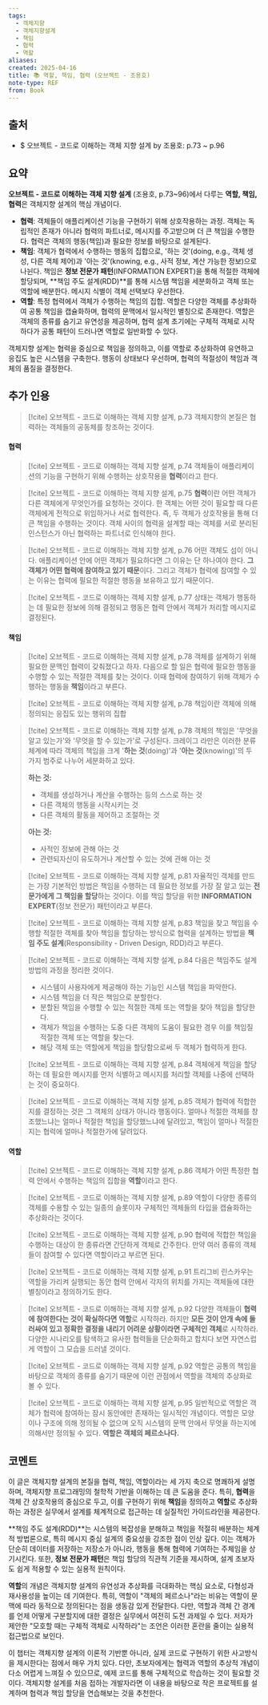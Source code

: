 ```yaml
---
tags:
  - 객체지향
  - 객체지향설계
  - 책임
  - 협력
  - 역할
aliases: 
created: 2025-04-16
title: 📚 역할, 책임, 협력 (오브젝트 - 조용호)
note-type: REF
from: Book
---
```


## 출처

- $ 오브젝트 - 코드로 이해하는 객체 지향 설계 by 조용호: p.73 ~ p.96

## 요약

**오브젝트 - 코드로 이해하는 객체 지향 설계** (조용호, p.73~96)에서 다루는 **역할, 책임, 협력**은 객체지향 설계의 핵심 개념이다.

- **협력**: 객체들이 애플리케이션 기능을 구현하기 위해 상호작용하는 과정. 객체는 독립적인 존재가 아니라 협력의 파트너로, 메시지를 주고받으며 더 큰 책임을 수행한다. 협력은 객체의 행동(책임)과 필요한 정보를 바탕으로 설계된다.
- **책임**: 객체가 협력에서 수행하는 행동의 집합으로, '하는 것'(doing, e.g., 객체 생성, 다른 객체 제어)과 '아는 것'(knowing, e.g., 사적 정보, 계산 가능한 정보)으로 나뉜다. 책임은 **정보 전문가 패턴**(INFORMATION EXPERT)을 통해 적절한 객체에 할당되며, **책임 주도 설계(RDD)**를 통해 시스템 책임을 세분화하고 객체 또는 역할에 배분한다. 메시지 식별이 객체 선택보다 우선한다.
- **역할**: 특정 협력에서 객체가 수행하는 책임의 집합. 역할은 다양한 객체를 추상화하여 공통 책임을 캡슐화하며, 협력의 문맥에서 일시적인 별칭으로 존재한다. 역할은 객체의 종류를 숨기고 유연성을 제공하며, 협력 설계 초기에는 구체적 객체로 시작하다가 공통 패턴이 드러나면 역할로 일반화할 수 있다.

객체지향 설계는 협력을 중심으로 책임을 정의하고, 이를 역할로 추상화하여 유연하고 응집도 높은 시스템을 구축한다. 행동이 상태보다 우선하며, 협력의 적절성이 책임과 객체의 품질을 결정한다.

## 추가 인용

>[!cite] 오브젝트 - 코드로 이해하는 객체 지향 설계, p.73
>객체지향의 본질은 협력하는 객체들의 공동체를 창조하는 것이다.

#### 협력

> [!cite] 오브젝트 - 코드로 이해하는 객체 지향 설계, p.74
> 객체들이 애플리케이션의 기능을 구현하기 위해 수행하는 상호작용을 **협력**이라고 한다.

> [!cite] 오브젝트 - 코드로 이해하는 객체 지향 설계, p.75
> **협력**이란 어떤 객체가 다른 객체에게 무엇인가를 요청하는 것이다. 한 객체는 어떤 것이 필요할 때 다른 객체에게 전적으로 위임하거나 서로 협력한다. 즉, 두 객체가 상호작용을 통해 더 큰 책임을 수행하는 것이다. 객체 사이의 협력을 설계할 때는 객체를 서로 분리된 인스턴스가 아닌 협력하는 파트너로 인식해야 한다.

> [!cite] 오브젝트 - 코드로 이해하는 객체 지향 설계, p.76
> 어떤 객체도 섬이 아니다. 애플리케이션 안에 어떤 객체가 필요하다면 그 이유는 단 하나여야 한다. **그 객체가 어떤 협력에 참여하고 있기 때문**이다. 그리고 객체가 협력에 참여할 수 있는 이유는 협력에 필요한 적절한 행동을 보유하고 있기 때문이다.

> [!cite] 오브젝트 - 코드로 이해하는 객체 지향 설계, p.77
> 상태는 객체가 행동하는 데 필요한 정보에 의해 결정되고 행동은 협력 안에서 객체가 처리할 메시지로 결정된다.

#### 책임

> [!cite] 오브젝트 - 코드로 이해하는 객체 지향 설계, p.78
> 객체를 설계하기 위해 필요한 문맥인 협력이 갖춰졌다고 하자. 다음으로 할 일은 협력에 필요한 행동을 수행할 수 있는 적절한 객체를 찾는 것이다. 이때 협력에 참여하기 위해 객체가 수행하는 행동을 **책임**이라고 부른다.

> [!cite] 오브젝트 - 코드로 이해하는 객체 지향 설계, p.78
> 책임이란 객체에 의해 정의되는 응집도 있는 행위의 집합

> [!cite] 오브젝트 - 코드로 이해하는 객체 지향 설계, p.78
> 객체의 책임은 '무엇을 알고 있는가'와 '무엇을 할 수 있는가'로 구성된다. 크레이그 라만은 이러한 분류 체계에 따라 객체의 책임을 크게 '**하는 것**(doing)'과 '**아는 것**(knowing)'의 두 가지 범주로 나누어 세분화하고 있다.
> 
> **하는 것:**
> - 객체를 생성하거나 계산을 수행하는 등의 스스로 하는 것
> - 다른 객체의 행동을 시작시키는 것
> - 다른 객체의 활동을 제어하고 조절하는 것
> 
> **아는 것:**
> - 사적인 정보에 관해 아는 것
> - 관련되자신이 유도하거나 계산할 수 있는 것에 관해 아는 것

> [!cite] 오브젝트 - 코드로 이해하는 객체 지향 설계, p.81
> 자율적인 객체를 만드는 가장 기본적인 방법은 책임을 수행하는 데 필요한 정보를 가장 잘 알고 있는 **전문가에게 그 책임을 할당**하는 것이다. 이를 책임 할당을 위한 **INFORMATION EXPERT**(정보 전문가) 패턴이라고 부른다.

> [!cite] 오브젝트 - 코드로 이해하는 객체 지향 설계, p.83
> 책임을 찾고 책임을 수행할 적절한 객체를 찾아 책임을 할당하는 방식으로 협력을 설계하는 방법을 **책임 주도 설계**(Responsibility - Driven Design, RDD)라고 부른다.

> [!cite] 오브젝트 - 코드로 이해하는 객체 지향 설계, p.84
> 다음은 책임주도 설계 방법의 과정을 정리한 것이다.
> - 시스템이 사용자에게 제공해야 하는 기능인 시스템 책임을 파악한다.
> - 시스템 책임을 더 작은 책임으로 분할한다.
> - 분할된 책임을 수행할 수 있는 적절한 객체 또는 역할을 찾아 책임을 할당한다.
> - 객체가 책임을 수행하는 도중 다른 객체의 도움이 필요한 경우 이를 책임질 적절한 객체 또는 역할을 찾는다.
> - 해당 객체 또는 역할에게 책임을 할당함으로써 두 객체가 협력하게 한다.

> [!cite] 오브젝트 - 코드로 이해하는 객체 지향 설계, p.84
> 객체에게 책임을 할당하는 데 필요한 메시지를 먼저 식별하고 메시지를 처리할 객체를 나중에 선택하는 것이 중요하다.

> [!cite] 오브젝트 - 코드로 이해하는 객체 지향 설계, p.85
> 객체가 협력에 적합한지를 결정하는 것은 그 객체의 상태가 아니라 행동이다. 얼마나 적절한 객체를 창조했느냐는 얼마나 적절한 책임을 할당했느냐에 달려있고, 책임이 얼마나 적절한지는 협력에 얼마나 적절한가에 달려있다.

#### 역할

> [!cite] 오브젝트 - 코드로 이해하는 객체 지향 설계, p.86
> 객체가 어떤 특정한 협력 안에서 수행하는 책임의 집합을 **역할**이라고 한다.

> [!cite] 오브젝트 - 코드로 이해하는 객체 지향 설계, p.89
> 역할이 다양한 종류의 객체를 수용할 수 있는 일종의 슬롯이자 구체적인 객체들의 타입을 캡슐화하는 추상화라는 것이다.

> [!cite] 오브젝트 - 코드로 이해하는 객체 지향 설계, p.90
> 협력에 적합한 책임을 수행하는 대상이 한 종류라면 간단하게 객체로 간주한다. 만약 여러 종류의 객체들이 참여할 수 있다면 역할이라고 부르면 된다.

> [!cite] 오브젝트 - 코드로 이해하는 객체 지향 설계, p.91
> 트리그비 린스카우는 역할을 가리켜 실행되는 동안 협력 안에서 각자의 위치를 가지는 객체들에 대한 별칭이라고 정의하기도 한다.

> [!cite] 오브젝트 - 코드로 이해하는 객체 지향 설계, p.92
> 다양한 객체들이 **협력에 참여한다는 것이 확실하다면 역할**로 시작하라. 하지만 **모든 것이 안개 속에 둘러싸여 있고 정확한 결정을 내리기 어려운 상황이라면 구체적인 객체**로 시작하라. 다양한 시나리오를 탐색하고 유사한 협력들을 단순화하고 합치다 보면 자연스럽게 역할이 그 모습을 드러낼 것이다.

> [!cite] 오브젝트 - 코드로 이해하는 객체 지향 설계, p.92
> 역할은 공통의 책임을 바탕으로 객체의 종류를 숨기기 때문에 이런 관점에서 역할을 객체의 추상화로 볼 수 있다.

> [!cite] 오브젝트 - 코드로 이해하는 객체 지향 설계, p.95
> 일반적으로 역할은 객체가 협력에 참여하는 잠시 동안에만 존재하는 일시적인 개념이다. 역할은 모양이나 구조에 의해 정의될 수 없으며 오직 시스템의 문맥 안에서 무엇을 하는지에 의해서만 정의될 수 있다. **역할은 객체의 페르소나다.**


## 코멘트

이 글은 객체지향 설계의 본질을 협력, 책임, 역할이라는 세 가지 축으로 명쾌하게 설명하며, 객체지향 프로그래밍의 철학적 기반을 이해하는 데 큰 도움을 준다. 특히, **협력**을 객체 간 상호작용의 중심으로 두고, 이를 구현하기 위해 **책임**을 정의하고 **역할**로 추상화하는 과정은 실무에서 설계를 체계적으로 접근하는 데 실질적인 가이드라인을 제공한다.

**책임 주도 설계(RDD)**는 시스템의 복잡성을 분해하고 책임을 적절히 배분하는 체계적 방법론으로, 특히 메시지 중심 설계의 중요성을 강조한 점이 인상 깊다. 이는 객체가 단순히 데이터를 저장하는 저장소가 아니라, 행동을 통해 협력에 기여하는 주체임을 상기시킨다. 또한, **정보 전문가 패턴**은 책임 할당의 직관적 기준을 제시하며, 설계 초보자도 쉽게 적용할 수 있는 실용적 원칙이다.

**역할**의 개념은 객체지향 설계의 유연성과 추상화를 극대화하는 핵심 요소로, 다형성과 재사용성을 높이는 데 기여한다. 특히, 역할이 "객체의 페르소나"라는 비유는 역할이 문맥에 따라 동적으로 정의된다는 점을 생동감 있게 전달한다. 다만, 역할과 객체 간 경계를 언제 어떻게 구분할지에 대한 결정은 실무에서 여전히 도전 과제일 수 있다. 저자가 제안한 "모호할 때는 구체적 객체로 시작하라"는 조언은 이러한 혼란을 줄이는 실용적 접근법으로 보인다.

이 챕터는 객체지향 설계의 이론적 기반뿐 아니라, 실제 코드로 구현하기 위한 사고방식을 제시한다는 점에서 매우 가치 있다. 다만, 초보자에게는 협력과 역할의 추상적 개념이 다소 어렵게 느껴질 수 있으므로, 예제 코드를 통해 구체적으로 학습하는 것이 필요할 것이다. 객체지향 설계를 처음 접하는 개발자라면 이 내용을 바탕으로 작은 프로젝트를 설계하며 협력과 책임 할당을 연습해보는 것을 추천한다.